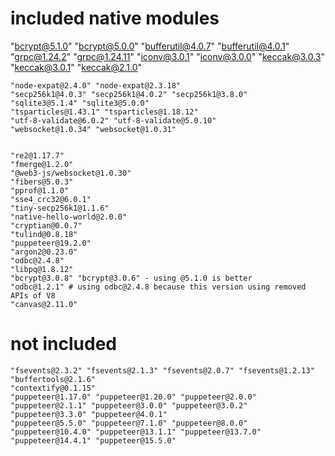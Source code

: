 # included native modules
"bcrypt@5.1.0" "bcrypt@5.0.0"
    "bufferutil@4.0.7" "bufferutil@4.0.1" 
    "grpc@1.24.2" "grpc@1.24.11" 
    "iconv@3.0.1" "iconv@3.0.0"
    "keccak@3.0.3" "keccak@3.0.1" "keccak@2.1.0"

    "node-expat@2.4.0" "node-expat@2.3.18"
    "secp256k1@4.0.3" "secp256k1@4.0.2" "secp256k1@3.8.0" 
    "sqlite3@5.1.4" "sqlite3@5.0.0" 
    "tsparticles@1.43.1" "tsparticles@1.18.12" 
    "utf-8-validate@6.0.2" "utf-8-validate@5.0.10"
    "websocket@1.0.34" "websocket@1.0.31"


    "re2@1.17.7"
    "fmerge@1.2.0"
    "@web3-js/websocket@1.0.30" 
    "fibers@5.0.3" 
    "pprof@1.1.0" 
    "sse4_crc32@6.0.1" 
    "tiny-secp256k1@1.1.6" 
    "native-hello-world@2.0.0" 
    "cryptian@0.0.7" 
    "tulind@0.8.18" 
    "puppeteer@19.2.0" 
    "argon2@0.23.0" 
    "odbc@2.4.8"
    "libpq@1.8.12"
    "bcrypt@3.0.8" "bcrypt@3.0.6" - using @5.1.0 is better
    "odbc@1.2.1" # using odbc@2.4.8 because this version using removed APIs of V8
    "canvas@2.11.0"

# not included
    "fsevents@2.3.2" "fsevents@2.1.3" "fsevents@2.0.7" "fsevents@1.2.13"
    "buffertools@2.1.6"
    "contextify@0.1.15"
    "puppeteer@1.17.0" "puppeteer@1.20.0" "puppeteer@2.0.0" "puppeteer@2.1.1" "puppeteer@3.0.0" "puppeteer@3.0.2" "puppeteer@3.3.0" "puppeteer@4.0.1"
    "puppeteer@5.5.0" "puppeteer@7.1.0" "puppeteer@8.0.0" "puppeteer@10.4.0" "puppeteer@13.1.1" "puppeteer@13.7.0" "puppeteer@14.4.1" "puppeteer@15.5.0"

